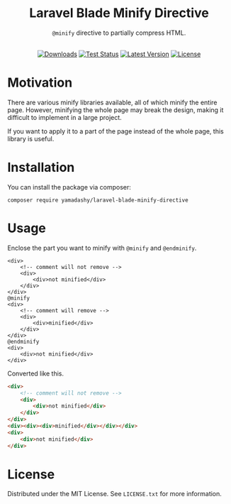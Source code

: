 <div align="center">
  <h1>Laravel Blade Minify Directive</h1>
  <code>@minify</code> directive to partially compress HTML.
</div>
<br>
<p align="center">
  <a href="https://packagist.org/packages/yamadashy/laravel-blade-minify-directive"><img src="https://shields.io/packagist/dt/yamadashy/laravel-blade-minify-directive" alt="Downloads"></a>
  <a href="https://github.com/yamadashy/laravel-blade-minify-directive/actions"><img src="https://img.shields.io/github/actions/workflow/status/yamadashy/laravel-blade-minify-directive/tests.yml?branch=main&label=tests&logo=github" alt="Test Status"></a>
  <a href="https://packagist.org/packages/yamadashy/laravel-blade-minify-directive"><img src="https://poser.pugx.org/yamadashy/laravel-blade-minify-directive/v/stable.svg" alt="Latest Version"></a>
  <a href="https://github.com/yamadashy/laravel-blade-minify-directive/blob/master/LICENSE.md"><img src="https://poser.pugx.org/yamadashy/laravel-blade-minify-directive/license.svg" alt="License"></a>
</p>


# Motivation
There are various minify libraries available, all of which minify the entire page.
However, minifying the whole page may break the design, making it difficult to implement in a large project.

If you want to apply it to a part of the page instead of the whole page, this library is useful.

# Installation
You can install the package via composer:
```
composer require yamadashy/laravel-blade-minify-directive
```

# Usage

Enclose the part you want to minify with `@minify` and `@endminify`.
```blade
<div>
    <!-- comment will not remove -->
    <div>
        <div>not minified</div>
    </div>
</div>
@minify
<div>
    <!-- comment will remove -->
    <div>
        <div>minified</div>
    </div>
</div>
@endminify
<div>
    <div>not minified</div>
</div>
```

Converted like this.
```html
<div>
    <!-- comment will not remove -->
    <div>
        <div>not minified</div>
    </div>
</div>
<div><div><div>minified</div></div></div>
<div>
    <div>not minified</div>
</div>
```

# License
Distributed under the MIT License. See `LICENSE.txt` for more information.
